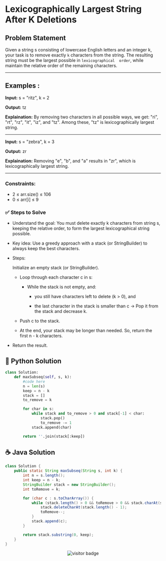# **Lexicographically Largest String After K Deletions**


## Problem Statement

Given a string s consisting of lowercase English letters and an integer k, your task is to remove exactly `k` characters from the string. The resulting string must be the largest possible in `lexicographical  order`, while maintain the relative order of the remaining characters.


---

## **Examples :**

**Input:** s = "ritz", k = 2

**Output:** tz 

**Explaination:** By removing two characters in all possible ways, we get: "ri", "rt", "rz", "it", "iz", and "tz". Among these, "tz" is lexicographically largest string.

---

**Input:** s = "zebra", k = 3

**Output:** zr 

**Explaination:** Removing "e", "b", and "a" results in "zr", which is lexicographically largest string.

---

### **Constraints:**
- 2 ≤ arr.size() ≤ 106
- 0 ≤ arr[i] ≤ 9



### ✅ Steps to Solve

- Understand the goal:
    You must delete exactly k characters from string s, keeping the relative order, to form the largest lexicographical string possible.

- Key idea:
    Use a greedy approach with a stack (or StringBuilder) to always keep the best characters.

- Steps:

    Initialize an empty stack (or StringBuilder).

    - Loop through each character c in s:

      - While the stack is not empty, and:

          - you still have characters left to delete (k > 0), and

          - the last character in the stack is smaller than c
            → Pop it from the stack and decrease k.

     - Push c to the stack.

  - At the end, your stack may be longer than needed.
    So, return the first n - k characters.

- Return the result.




## 🐍 Python Solution

```python
class Solution:
    def maxSubseq(self, s, k):
        #code here
        n = len(s)
        keep = n - k 
        stack = []
        to_remove = k

        for char in s:
            while stack and to_remove > 0 and stack[-1] < char:
                stack.pop()
                to_remove -= 1
            stack.append(char)

        return ''.join(stack[:keep])

```
## ☕️ Java Solution

```java
class Solution {
    public static String maxSubseq(String s, int k) {
        int n = s.length();
        int keep = n - k;
        StringBuilder stack = new StringBuilder();
        int toRemove = k;

        for (char c : s.toCharArray()) {
            while (stack.length() > 0 && toRemove > 0 && stack.charAt(stack.length() - 1) < c) {
                stack.deleteCharAt(stack.length() - 1);
                toRemove--;
            }
            stack.append(c);
        }

        return stack.substring(0, keep);
    }
}


```
<p align="center">
  <img src="https://visitor-badge.laobi.icu/badge?page_id=second-largest-problem" alt="visitor badge"/>

</p>
